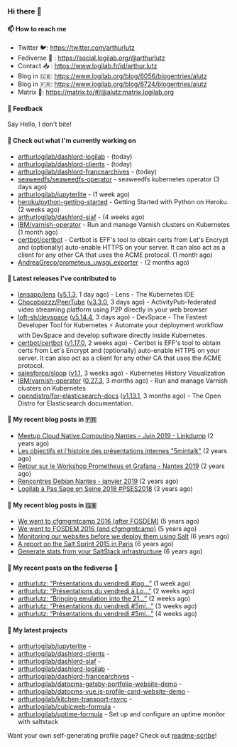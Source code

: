 ### Hi there 👋

#### 📫 How to reach me

- Twitter 🐦: https://twitter.com/arthurlutz
- Fediverse 🐘 : https://social.logilab.org/@arthurlutz
- Contact 📥 : https://www.logilab.fr/id/arthur.lutz
- Blog in 🇬🇧: https://www.logilab.org/blog/6056/blogentries/alutz
- Blog in 🇫🇷: https://www.logilab.org/blog/6724/blogentries/alutz
- Matrix 💬: https://matrix.to/#/@alutz:matrix.logilab.org

#### 💬 Feedback

Say Hello, I don't bite!

#### 👷 Check out what I'm currently working on

- [arthurlogilab/dashlord-logilab](https://github.com/arthurlogilab/dashlord-logilab) -  (today)
- [arthurlogilab/dashlord-clients](https://github.com/arthurlogilab/dashlord-clients) -  (today)
- [arthurlogilab/dashlord-francearchives](https://github.com/arthurlogilab/dashlord-francearchives) -  (today)
- [seaweedfs/seaweedfs-operator](https://github.com/seaweedfs/seaweedfs-operator) - seaweedfs kubernetes operator (3 days ago)
- [arthurlogilab/jupyterlite](https://github.com/arthurlogilab/jupyterlite) -  (1 week ago)
- [heroku/python-getting-started](https://github.com/heroku/python-getting-started) - Getting Started with Python on Heroku. (2 weeks ago)
- [arthurlogilab/dashlord-siaf](https://github.com/arthurlogilab/dashlord-siaf) -  (4 weeks ago)
- [IBM/varnish-operator](https://github.com/IBM/varnish-operator) - Run and manage Varnish clusters on Kubernetes (1 month ago)
- [certbot/certbot](https://github.com/certbot/certbot) - Certbot is EFF&#39;s tool to obtain certs from Let&#39;s Encrypt and (optionally) auto-enable HTTPS on your server.  It can also act as a client for any other CA that uses the ACME protocol. (1 month ago)
- [AndreaGreco/prometeus_uwsgi_exporter](https://github.com/AndreaGreco/prometeus_uwsgi_exporter) -  (2 months ago)


#### 🔭 Latest releases I've contributed to

- [lensapp/lens](https://github.com/lensapp/lens) ([v5.1.3](https://github.com/lensapp/lens/releases/tag/v5.1.3), 1 day ago) - Lens - The Kubernetes IDE
- [Chocobozzz/PeerTube](https://github.com/Chocobozzz/PeerTube) ([v3.3.0](https://github.com/Chocobozzz/PeerTube/releases/tag/v3.3.0), 3 days ago) - ActivityPub-federated video streaming platform using P2P directly in your web browser
- [loft-sh/devspace](https://github.com/loft-sh/devspace) ([v5.14.4](https://github.com/loft-sh/devspace/releases/tag/v5.14.4), 3 days ago) - DevSpace - The Fastest Developer Tool for Kubernetes ⚡ Automate your deployment workflow with DevSpace and develop software directly inside Kubernetes.
- [certbot/certbot](https://github.com/certbot/certbot) ([v1.17.0](https://github.com/certbot/certbot/releases/tag/v1.17.0), 2 weeks ago) - Certbot is EFF&#39;s tool to obtain certs from Let&#39;s Encrypt and (optionally) auto-enable HTTPS on your server.  It can also act as a client for any other CA that uses the ACME protocol.
- [salesforce/sloop](https://github.com/salesforce/sloop) ([v1.1](https://github.com/salesforce/sloop/releases/tag/v1.1), 3 weeks ago) - Kubernetes History Visualization
- [IBM/varnish-operator](https://github.com/IBM/varnish-operator) ([0.27.3](https://github.com/IBM/varnish-operator/releases/tag/0.27.3), 3 months ago) - Run and manage Varnish clusters on Kubernetes
- [opendistro/for-elasticsearch-docs](https://github.com/opendistro/for-elasticsearch-docs) ([v1.13.1](https://github.com/opendistro/for-elasticsearch-docs/releases/tag/v1.13.1), 3 months ago) - The Open Distro for Elasticsearch documentation.

#### 📜 My recent blog posts in 🇫🇷

- [Meetup Cloud Native Computing Nantes - Juin 2019 - Linkdump](https://www.logilab.org/blogentry/10132594) (2 years ago)
- [Les objectifs et l&#39;histoire des présentations internes &#34;5mintalk&#34;](https://www.logilab.org/blogentry/10131689) (2 years ago)
- [Retour sur le Workshop Prometheus et Grafana - Nantes 2019](https://www.logilab.org/blogentry/10131299) (2 years ago)
- [Rencontres Debian Nantes - janvier 2019](https://www.logilab.org/blogentry/10131004) (2 years ago)
- [Logilab à Pas Sage en Seine 2018 #PSES2018](https://www.logilab.org/blogentry/10128951) (3 years ago)

#### 📜 My recent blog posts in 🇬🇧

- [We went to cfgmgmtcamp 2016 (after FOSDEM)](https://www.logilab.org/blogentry/4253513) (5 years ago)
- [We went to FOSDEM 2016 (and cfgmgmtcamp)](https://www.logilab.org/blogentry/4253406) (5 years ago)
- [Monitoring our websites before we deploy them using Salt](https://www.logilab.org/blogentry/288175) (6 years ago)
- [A report on the Salt Sprint 2015 in Paris](https://www.logilab.org/blogentry/288007) (6 years ago)
- [Generate stats from your SaltStack infrastructure](https://www.logilab.org/blogentry/283815) (6 years ago)

#### 📜 My recent posts on the fediverse 🐘

- [arthurlutz: “Présentations du vendredi #log…”](https://social.logilab.org/@arthurlutz/106590760060732781) (1 week ago)
- [arthurlutz: “Présentations du vendredi à Lo…”](https://social.logilab.org/@arthurlutz/106550809729011972) (2 weeks ago)
- [arthurlutz: “Bringing emulation into the 21…”](https://social.logilab.org/@arthurlutz/106533490039812224) (2 weeks ago)
- [arthurlutz: “Présentations du vendredi #5mi…”](https://social.logilab.org/@arthurlutz/106511288713918252) (3 weeks ago)
- [arthurlutz: “Présentations du vendredi #5mi…”](https://social.logilab.org/@arthurlutz/106471654872056034) (4 weeks ago)

#### 🌱 My latest projects

- [arthurlogilab/jupyterlite](https://github.com/arthurlogilab/jupyterlite) - 
- [arthurlogilab/dashlord-clients](https://github.com/arthurlogilab/dashlord-clients) - 
- [arthurlogilab/dashlord-siaf](https://github.com/arthurlogilab/dashlord-siaf) - 
- [arthurlogilab/dashlord-logilab](https://github.com/arthurlogilab/dashlord-logilab) - 
- [arthurlogilab/dashlord-francearchives](https://github.com/arthurlogilab/dashlord-francearchives) - 
- [arthurlogilab/datocms-gatsby-portfolio-website-demo](https://github.com/arthurlogilab/datocms-gatsby-portfolio-website-demo) - 
- [arthurlogilab/datocms-vue.js-profile-card-website-demo](https://github.com/arthurlogilab/datocms-vue.js-profile-card-website-demo) - 
- [arthurlogilab/kitchen-transport-rsync](https://github.com/arthurlogilab/kitchen-transport-rsync) - 
- [arthurlogilab/cubicweb-formula](https://github.com/arthurlogilab/cubicweb-formula) - 
- [arthurlogilab/uptime-formula](https://github.com/arthurlogilab/uptime-formula) -  Set up and configure an uptime monitor with saltstack



Want your own self-generating profile page? Check out [readme-scribe](https://github.com/muesli/readme-scribe)!
